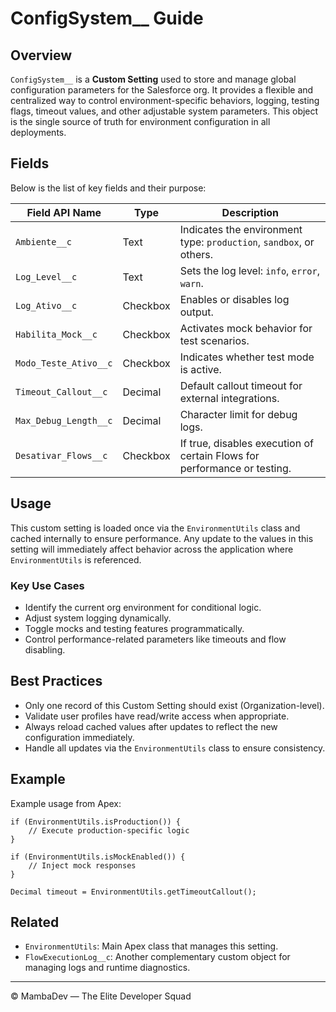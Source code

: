 # ConfigSystem__ Guide

## Overview
`ConfigSystem__` is a **Custom Setting** used to store and manage global configuration parameters for the Salesforce org. It provides a flexible and centralized way to control environment-specific behaviors, logging, testing flags, timeout values, and other adjustable system parameters. This object is the single source of truth for environment configuration in all deployments.

## Fields
Below is the list of key fields and their purpose:

| Field API Name              | Type     | Description                                                                 |
|----------------------------|----------|-----------------------------------------------------------------------------|
| `Ambiente__c`              | Text     | Indicates the environment type: `production`, `sandbox`, or others.        |
| `Log_Level__c`             | Text     | Sets the log level: `info`, `error`, `warn`.                              |
| `Log_Ativo__c`             | Checkbox | Enables or disables log output.                                            |
| `Habilita_Mock__c`         | Checkbox | Activates mock behavior for test scenarios.                                |
| `Modo_Teste_Ativo__c`      | Checkbox | Indicates whether test mode is active.                                     |
| `Timeout_Callout__c`       | Decimal  | Default callout timeout for external integrations.                         |
| `Max_Debug_Length__c`      | Decimal  | Character limit for debug logs.                                            |
| `Desativar_Flows__c`       | Checkbox | If true, disables execution of certain Flows for performance or testing.   |

## Usage
This custom setting is loaded once via the `EnvironmentUtils` class and cached internally to ensure performance. Any update to the values in this setting will immediately affect behavior across the application where `EnvironmentUtils` is referenced.

### Key Use Cases
- Identify the current org environment for conditional logic.
- Adjust system logging dynamically.
- Toggle mocks and testing features programmatically.
- Control performance-related parameters like timeouts and flow disabling.

## Best Practices
- Only one record of this Custom Setting should exist (Organization-level).
- Validate user profiles have read/write access when appropriate.
- Always reload cached values after updates to reflect the new configuration immediately.
- Handle all updates via the `EnvironmentUtils` class to ensure consistency.

## Example
Example usage from Apex:
```apex
if (EnvironmentUtils.isProduction()) {
    // Execute production-specific logic
}

if (EnvironmentUtils.isMockEnabled()) {
    // Inject mock responses
}

Decimal timeout = EnvironmentUtils.getTimeoutCallout();
```

## Related
- `EnvironmentUtils`: Main Apex class that manages this setting.
- `FlowExecutionLog__c`: Another complementary custom object for managing logs and runtime diagnostics.

---
© MambaDev — The Elite Developer Squad

